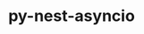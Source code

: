 ---
title: "py-nest-asyncio"
layout: cache
categories: [package, develop]
meta: {"compilers": ["gcc@=11.1.0", "gcc@=11.4.0", "gcc@=9.4.0", "oneapi@=2024.2.1"], "num_specs": 81, "num_specs_by_stack": {"data-vis-sdk": 8, "e4s": 16, "e4s-neoverse-v2": 16, "e4s-neoverse_v1": 6, "e4s-oneapi": 32, "e4s-power": 3, "root": 81}, "oss": ["ubuntu20.04", "ubuntu22.04"], "platforms": ["linux"], "stacks": ["data-vis-sdk", "e4s", "e4s-neoverse-v2", "e4s-neoverse_v1", "e4s-oneapi", "e4s-power", "root"], "targets": ["neoverse_v1", "neoverse_v2", "ppc64le", "x86_64_v3"], "versions": ["1.6.0"]}
spec_details: [{"compiler": "gcc@=11.1.0", "hash": "24cxhg3ieyykb52ayz4if2izvjlv5ph2", "os": "ubuntu20.04", "platform": "linux", "size": "-", "stacks": ["data-vis-sdk", "root"], "target": "x86_64_v3", "variants": ["build_system=python_pip"], "versions": ["1.6.0"]}, {"compiler": "gcc@=11.4.0", "hash": "2bdvvwt6wvskygbcthhxd6zxenq77jvz", "os": "ubuntu22.04", "platform": "linux", "size": "-", "stacks": ["e4s", "root"], "target": "x86_64_v3", "variants": ["build_system=python_pip"], "versions": ["1.6.0"]}, {"compiler": "oneapi@=2024.2.1", "hash": "2iuvzek23rzxogk5jf75ip5rpu67zogb", "os": "ubuntu22.04", "platform": "linux", "size": "-", "stacks": ["e4s-oneapi", "root"], "target": "x86_64_v3", "variants": ["build_system=python_pip"], "versions": ["1.6.0"]}, {"compiler": "gcc@=11.4.0", "hash": "35ef7adztvvw6baum2kzu5r5oem5uxeo", "os": "ubuntu22.04", "platform": "linux", "size": "-", "stacks": ["e4s", "root"], "target": "x86_64_v3", "variants": ["build_system=python_pip"], "versions": ["1.6.0"]}, {"compiler": "gcc@=11.4.0", "hash": "3eee3mhgjipobroq42cwcbqi34fo4jnq", "os": "ubuntu22.04", "platform": "linux", "size": "-", "stacks": ["e4s-neoverse-v2", "root"], "target": "neoverse_v2", "variants": ["build_system=python_pip"], "versions": ["1.6.0"]}, {"compiler": "gcc@=11.4.0", "hash": "3jhnlgxxsyvbifbf4ytcpopjqaehsrcy", "os": "ubuntu22.04", "platform": "linux", "size": "-", "stacks": ["e4s-neoverse-v2", "root"], "target": "neoverse_v2", "variants": ["build_system=python_pip"], "versions": ["1.6.0"]}, {"compiler": "gcc@=11.1.0", "hash": "3likkha27pnqrpladfkj5walkzq2df5k", "os": "ubuntu20.04", "platform": "linux", "size": "-", "stacks": ["data-vis-sdk", "root"], "target": "x86_64_v3", "variants": ["build_system=python_pip"], "versions": ["1.6.0"]}, {"compiler": "oneapi@=2024.2.1", "hash": "3oocq4otj5icjnrhm72a2ijm6ucnqva3", "os": "ubuntu22.04", "platform": "linux", "size": "-", "stacks": ["e4s-oneapi", "root"], "target": "x86_64_v3", "variants": ["build_system=python_pip"], "versions": ["1.6.0"]}, {"compiler": "gcc@=11.4.0", "hash": "3sh4wbev5mqfuit3a2y2f7vo3dmdgmh4", "os": "ubuntu22.04", "platform": "linux", "size": "-", "stacks": ["e4s-neoverse_v1", "root"], "target": "neoverse_v1", "variants": ["build_system=python_pip"], "versions": ["1.6.0"]}, {"compiler": "gcc@=11.4.0", "hash": "3x4od7rgyteh7xl25hb75zfitvmfaoaj", "os": "ubuntu22.04", "platform": "linux", "size": "-", "stacks": ["e4s", "root"], "target": "x86_64_v3", "variants": ["build_system=python_pip"], "versions": ["1.6.0"]}, {"compiler": "oneapi@=2024.2.1", "hash": "4e2rkanslbx3ul7ennjyoqdr75ujcnye", "os": "ubuntu22.04", "platform": "linux", "size": "-", "stacks": ["e4s-oneapi", "root"], "target": "x86_64_v3", "variants": ["build_system=python_pip"], "versions": ["1.6.0"]}, {"compiler": "oneapi@=2024.2.1", "hash": "4xbvi3edy5mwuwh4kb63h3fjf5p2bive", "os": "ubuntu22.04", "platform": "linux", "size": "-", "stacks": ["e4s-oneapi", "root"], "target": "x86_64_v3", "variants": ["build_system=python_pip"], "versions": ["1.6.0"]}, {"compiler": "gcc@=11.1.0", "hash": "6gxg77qmxp2qtah7xq3r7lut4twpzkmt", "os": "ubuntu20.04", "platform": "linux", "size": "-", "stacks": ["data-vis-sdk", "root"], "target": "x86_64_v3", "variants": ["build_system=python_pip"], "versions": ["1.6.0"]}, {"compiler": "oneapi@=2024.2.1", "hash": "6wuryosq7sx6no7aha3kqinmmo27ho6g", "os": "ubuntu22.04", "platform": "linux", "size": "-", "stacks": ["e4s-oneapi", "root"], "target": "x86_64_v3", "variants": ["build_system=python_pip"], "versions": ["1.6.0"]}, {"compiler": "oneapi@=2024.2.1", "hash": "7tn6xed6fojog4p4hxcpexb25glvl4f2", "os": "ubuntu22.04", "platform": "linux", "size": "-", "stacks": ["e4s-oneapi", "root"], "target": "x86_64_v3", "variants": ["build_system=python_pip"], "versions": ["1.6.0"]}, {"compiler": "gcc@=11.4.0", "hash": "7xlpcpwzf3tgiwgm2d6vsn5rxb3k5fvy", "os": "ubuntu22.04", "platform": "linux", "size": "-", "stacks": ["e4s", "root"], "target": "x86_64_v3", "variants": ["build_system=python_pip"], "versions": ["1.6.0"]}, {"compiler": "gcc@=11.4.0", "hash": "a56zit3ozc36wx67ttim3mzidf3dvfzr", "os": "ubuntu22.04", "platform": "linux", "size": "-", "stacks": ["e4s", "root"], "target": "x86_64_v3", "variants": ["build_system=python_pip"], "versions": ["1.6.0"]}, {"compiler": "oneapi@=2024.2.1", "hash": "acpix6pfgfocchxm2foexyyg7htbfqzc", "os": "ubuntu22.04", "platform": "linux", "size": "-", "stacks": ["e4s-oneapi", "root"], "target": "x86_64_v3", "variants": ["build_system=python_pip"], "versions": ["1.6.0"]}, {"compiler": "gcc@=11.4.0", "hash": "bmqggnrhi2s3rxhtrdtn6yihhob56l62", "os": "ubuntu22.04", "platform": "linux", "size": "-", "stacks": ["e4s", "root"], "target": "x86_64_v3", "variants": ["build_system=python_pip"], "versions": ["1.6.0"]}, {"compiler": "oneapi@=2024.2.1", "hash": "bnxrnqque4gyvkqnmghqiwsxysw6uy3i", "os": "ubuntu22.04", "platform": "linux", "size": "-", "stacks": ["e4s-oneapi", "root"], "target": "x86_64_v3", "variants": ["build_system=python_pip"], "versions": ["1.6.0"]}, {"compiler": "gcc@=11.4.0", "hash": "bxsp6dvq2rvtisukknipsexhpzvffv2q", "os": "ubuntu22.04", "platform": "linux", "size": "-", "stacks": ["e4s", "root"], "target": "x86_64_v3", "variants": ["build_system=python_pip"], "versions": ["1.6.0"]}, {"compiler": "gcc@=11.4.0", "hash": "c3vzoln7z7obajjrbkz2loxs7y4hunzu", "os": "ubuntu22.04", "platform": "linux", "size": "-", "stacks": ["e4s-neoverse-v2", "root"], "target": "neoverse_v2", "variants": ["build_system=python_pip"], "versions": ["1.6.0"]}, {"compiler": "gcc@=11.4.0", "hash": "c6osyxlzpekowpbqxq7b3d6tfxiovs3e", "os": "ubuntu22.04", "platform": "linux", "size": "-", "stacks": ["e4s-neoverse_v1", "root"], "target": "neoverse_v1", "variants": ["build_system=python_pip"], "versions": ["1.6.0"]}, {"compiler": "oneapi@=2024.2.1", "hash": "dh5trrq56svra7h74qlmwcvkrcvfvxwv", "os": "ubuntu22.04", "platform": "linux", "size": "-", "stacks": ["e4s-oneapi", "root"], "target": "x86_64_v3", "variants": ["build_system=python_pip"], "versions": ["1.6.0"]}, {"compiler": "gcc@=9.4.0", "hash": "drpz4l4fb5wwyzeqescn7o4r3yvth6se", "os": "ubuntu20.04", "platform": "linux", "size": "-", "stacks": ["e4s-power", "root"], "target": "ppc64le", "variants": ["build_system=python_pip"], "versions": ["1.6.0"]}, {"compiler": "gcc@=11.4.0", "hash": "dxczbbet3x3tsjxk4xhss3hbvr472mri", "os": "ubuntu22.04", "platform": "linux", "size": "-", "stacks": ["e4s-neoverse-v2", "root"], "target": "neoverse_v2", "variants": ["build_system=python_pip"], "versions": ["1.6.0"]}, {"compiler": "gcc@=11.4.0", "hash": "dxdqqxmwy7oufnahu6fc57sopdxc2pap", "os": "ubuntu22.04", "platform": "linux", "size": "-", "stacks": ["e4s", "root"], "target": "x86_64_v3", "variants": ["build_system=python_pip"], "versions": ["1.6.0"]}, {"compiler": "gcc@=11.4.0", "hash": "e52aspmcyvxygso4oslyen6drsw3st2s", "os": "ubuntu22.04", "platform": "linux", "size": "-", "stacks": ["e4s-neoverse-v2", "root"], "target": "neoverse_v2", "variants": ["build_system=python_pip"], "versions": ["1.6.0"]}, {"compiler": "gcc@=11.4.0", "hash": "ee6uy2dk7ifwyeyf4xeal2qcrrt6wo4v", "os": "ubuntu22.04", "platform": "linux", "size": "-", "stacks": ["e4s-neoverse-v2", "root"], "target": "neoverse_v2", "variants": ["build_system=python_pip"], "versions": ["1.6.0"]}, {"compiler": "gcc@=11.4.0", "hash": "f2m523pp4eaylybbriocqlrdxgnlud63", "os": "ubuntu22.04", "platform": "linux", "size": "-", "stacks": ["e4s", "root"], "target": "x86_64_v3", "variants": ["build_system=python_pip"], "versions": ["1.6.0"]}, {"compiler": "oneapi@=2024.2.1", "hash": "f3qqnv2mmvi4fte7aja4zrnclporape7", "os": "ubuntu22.04", "platform": "linux", "size": "-", "stacks": ["e4s-oneapi", "root"], "target": "x86_64_v3", "variants": ["build_system=python_pip"], "versions": ["1.6.0"]}, {"compiler": "gcc@=11.1.0", "hash": "f6tvgzdfabrmdozxq6bjw6ynk5iga2n4", "os": "ubuntu20.04", "platform": "linux", "size": "-", "stacks": ["data-vis-sdk", "root"], "target": "x86_64_v3", "variants": ["build_system=python_pip"], "versions": ["1.6.0"]}, {"compiler": "gcc@=11.4.0", "hash": "fev2phjkbteambc5vk2decgs6m2ydhcn", "os": "ubuntu22.04", "platform": "linux", "size": "-", "stacks": ["e4s-neoverse-v2", "root"], "target": "neoverse_v2", "variants": ["build_system=python_pip"], "versions": ["1.6.0"]}, {"compiler": "gcc@=11.1.0", "hash": "fgvjpjhcjqv5a27cpwf4u4xqabqtn5tq", "os": "ubuntu20.04", "platform": "linux", "size": "-", "stacks": ["data-vis-sdk", "root"], "target": "x86_64_v3", "variants": ["build_system=python_pip"], "versions": ["1.6.0"]}, {"compiler": "gcc@=11.4.0", "hash": "g6yjqsmbcavmqxmqsuxvqaw3ipd6toow", "os": "ubuntu22.04", "platform": "linux", "size": "-", "stacks": ["e4s", "root"], "target": "x86_64_v3", "variants": ["build_system=python_pip"], "versions": ["1.6.0"]}, {"compiler": "oneapi@=2024.2.1", "hash": "gg4wolokzfwo3r3ux65t62lqu3hlpnqv", "os": "ubuntu22.04", "platform": "linux", "size": "-", "stacks": ["e4s-oneapi", "root"], "target": "x86_64_v3", "variants": ["build_system=python_pip"], "versions": ["1.6.0"]}, {"compiler": "gcc@=11.4.0", "hash": "h63hhh6gb3v2ir7afve64nvmervmvrif", "os": "ubuntu22.04", "platform": "linux", "size": "-", "stacks": ["e4s", "root"], "target": "x86_64_v3", "variants": ["build_system=python_pip"], "versions": ["1.6.0"]}, {"compiler": "oneapi@=2024.2.1", "hash": "hagxeq5uyxzdo4guzpldhzrvd2synflu", "os": "ubuntu22.04", "platform": "linux", "size": "-", "stacks": ["e4s-oneapi", "root"], "target": "x86_64_v3", "variants": ["build_system=python_pip"], "versions": ["1.6.0"]}, {"compiler": "oneapi@=2024.2.1", "hash": "hdicxndz3zphqssd6vfkd6b6sfsu5cvc", "os": "ubuntu22.04", "platform": "linux", "size": "-", "stacks": ["e4s-oneapi", "root"], "target": "x86_64_v3", "variants": ["build_system=python_pip"], "versions": ["1.6.0"]}, {"compiler": "gcc@=11.1.0", "hash": "huolpefmksjznowp2ld6yimvzmqyqst4", "os": "ubuntu20.04", "platform": "linux", "size": "-", "stacks": ["data-vis-sdk", "root"], "target": "x86_64_v3", "variants": ["build_system=python_pip"], "versions": ["1.6.0"]}, {"compiler": "oneapi@=2024.2.1", "hash": "i55afa2jkdagcnh5byhqabmenimdhn2o", "os": "ubuntu22.04", "platform": "linux", "size": "-", "stacks": ["e4s-oneapi", "root"], "target": "x86_64_v3", "variants": ["build_system=python_pip"], "versions": ["1.6.0"]}, {"compiler": "gcc@=11.4.0", "hash": "i6s7njgahrievoaagih7shcap7hz6aaa", "os": "ubuntu22.04", "platform": "linux", "size": "-", "stacks": ["e4s-neoverse-v2", "root"], "target": "neoverse_v2", "variants": ["build_system=python_pip"], "versions": ["1.6.0"]}, {"compiler": "gcc@=11.4.0", "hash": "igjisiyxqndqagogh7moxewwr3uhxcpg", "os": "ubuntu22.04", "platform": "linux", "size": "-", "stacks": ["e4s-neoverse-v2", "root"], "target": "neoverse_v2", "variants": ["build_system=python_pip"], "versions": ["1.6.0"]}, {"compiler": "gcc@=11.4.0", "hash": "igtbktqki7ymxa4z6yot42znecdau7lf", "os": "ubuntu22.04", "platform": "linux", "size": "-", "stacks": ["e4s-neoverse-v2", "root"], "target": "neoverse_v2", "variants": ["build_system=python_pip"], "versions": ["1.6.0"]}, {"compiler": "gcc@=11.1.0", "hash": "ipjls4tvkdezzcejfzlhct3f73xbziji", "os": "ubuntu20.04", "platform": "linux", "size": "-", "stacks": ["data-vis-sdk", "root"], "target": "x86_64_v3", "variants": ["build_system=python_pip"], "versions": ["1.6.0"]}, {"compiler": "gcc@=11.4.0", "hash": "ipkz5msch3h4zlvx5mtq5fjjqajxc4uj", "os": "ubuntu22.04", "platform": "linux", "size": "-", "stacks": ["e4s", "root"], "target": "x86_64_v3", "variants": ["build_system=python_pip"], "versions": ["1.6.0"]}, {"compiler": "gcc@=9.4.0", "hash": "iv3x6irjucymzxlmc5xlucy6q56lwzsp", "os": "ubuntu20.04", "platform": "linux", "size": "-", "stacks": ["e4s-power", "root"], "target": "ppc64le", "variants": ["build_system=python_pip"], "versions": ["1.6.0"]}, {"compiler": "oneapi@=2024.2.1", "hash": "j6fegn2mctea4zwsqmmvcxdkehblt4n7", "os": "ubuntu22.04", "platform": "linux", "size": "-", "stacks": ["e4s-oneapi", "root"], "target": "x86_64_v3", "variants": ["build_system=python_pip"], "versions": ["1.6.0"]}, {"compiler": "gcc@=11.4.0", "hash": "k2zkwc572d73k6xlkzn4cwdxsh357pqf", "os": "ubuntu22.04", "platform": "linux", "size": "-", "stacks": ["e4s-neoverse-v2", "root"], "target": "neoverse_v2", "variants": ["build_system=python_pip"], "versions": ["1.6.0"]}, {"compiler": "gcc@=11.4.0", "hash": "k7towtlu7m2sdsypkkgudxd5oydzh46m", "os": "ubuntu22.04", "platform": "linux", "size": "-", "stacks": ["e4s-neoverse_v1", "root"], "target": "neoverse_v1", "variants": ["build_system=python_pip"], "versions": ["1.6.0"]}, {"compiler": "oneapi@=2024.2.1", "hash": "loj6p7ykryceomtpzefee77tv53aekja", "os": "ubuntu22.04", "platform": "linux", "size": "-", "stacks": ["e4s-oneapi", "root"], "target": "x86_64_v3", "variants": ["build_system=python_pip"], "versions": ["1.6.0"]}, {"compiler": "oneapi@=2024.2.1", "hash": "lt36paa3nazbycd5lsd45ay3l5fr2woa", "os": "ubuntu22.04", "platform": "linux", "size": "-", "stacks": ["e4s-oneapi", "root"], "target": "x86_64_v3", "variants": ["build_system=python_pip"], "versions": ["1.6.0"]}, {"compiler": "gcc@=11.4.0", "hash": "mbpgysim5gz5pybcnzg43xl24lcqbx5q", "os": "ubuntu22.04", "platform": "linux", "size": "-", "stacks": ["e4s-neoverse-v2", "root"], "target": "neoverse_v2", "variants": ["build_system=python_pip"], "versions": ["1.6.0"]}, {"compiler": "gcc@=11.4.0", "hash": "mhgzpqwchcgsdkbgtakwjnhy4ya4adb3", "os": "ubuntu22.04", "platform": "linux", "size": "-", "stacks": ["e4s-neoverse-v2", "root"], "target": "neoverse_v2", "variants": ["build_system=python_pip"], "versions": ["1.6.0"]}, {"compiler": "oneapi@=2024.2.1", "hash": "mwhalxseamwojr5dgocedryrrjgflwfc", "os": "ubuntu22.04", "platform": "linux", "size": "-", "stacks": ["e4s-oneapi", "root"], "target": "x86_64_v3", "variants": ["build_system=python_pip"], "versions": ["1.6.0"]}, {"compiler": "gcc@=11.4.0", "hash": "mxr3ycupyh6pnriis25sriesrage3lve", "os": "ubuntu22.04", "platform": "linux", "size": "-", "stacks": ["e4s-neoverse_v1", "root"], "target": "neoverse_v1", "variants": ["build_system=python_pip"], "versions": ["1.6.0"]}, {"compiler": "gcc@=11.4.0", "hash": "nijewoshimphauzwi7tynvcgl34t5jna", "os": "ubuntu22.04", "platform": "linux", "size": "-", "stacks": ["e4s-neoverse-v2", "root"], "target": "neoverse_v2", "variants": ["build_system=python_pip"], "versions": ["1.6.0"]}, {"compiler": "oneapi@=2024.2.1", "hash": "nnjq4g7cjecaake3hd2qaxhmdqeiv7ke", "os": "ubuntu22.04", "platform": "linux", "size": "-", "stacks": ["e4s-oneapi", "root"], "target": "x86_64_v3", "variants": ["build_system=python_pip"], "versions": ["1.6.0"]}, {"compiler": "gcc@=11.4.0", "hash": "noodhn6j753ais3gkwz2dn44yixdnt6e", "os": "ubuntu22.04", "platform": "linux", "size": "-", "stacks": ["e4s", "root"], "target": "x86_64_v3", "variants": ["build_system=python_pip"], "versions": ["1.6.0"]}, {"compiler": "gcc@=11.4.0", "hash": "ob6rajfzzo2hcazxxvrecpsbaiip547p", "os": "ubuntu22.04", "platform": "linux", "size": "-", "stacks": ["e4s", "root"], "target": "x86_64_v3", "variants": ["build_system=python_pip"], "versions": ["1.6.0"]}, {"compiler": "gcc@=11.4.0", "hash": "ojhufxfqtuijsaaw5oinnrb5awn55n7r", "os": "ubuntu22.04", "platform": "linux", "size": "-", "stacks": ["e4s-neoverse-v2", "root"], "target": "neoverse_v2", "variants": ["build_system=python_pip"], "versions": ["1.6.0"]}, {"compiler": "oneapi@=2024.2.1", "hash": "opolr5anigfrjvlltft53arvrbf72tvb", "os": "ubuntu22.04", "platform": "linux", "size": "-", "stacks": ["e4s-oneapi", "root"], "target": "x86_64_v3", "variants": ["build_system=python_pip"], "versions": ["1.6.0"]}, {"compiler": "oneapi@=2024.2.1", "hash": "outicumk3dgjfnbbwrjahoxab6hq5z5b", "os": "ubuntu22.04", "platform": "linux", "size": "-", "stacks": ["e4s-oneapi", "root"], "target": "x86_64_v3", "variants": ["build_system=python_pip"], "versions": ["1.6.0"]}, {"compiler": "oneapi@=2024.2.1", "hash": "pdfwpsntkejwctfyrmbnqbdwqe3f2r35", "os": "ubuntu22.04", "platform": "linux", "size": "-", "stacks": ["e4s-oneapi", "root"], "target": "x86_64_v3", "variants": ["build_system=python_pip"], "versions": ["1.6.0"]}, {"compiler": "gcc@=11.1.0", "hash": "pwdvbg6jktaypag3gakz6sx4sbwwfa2i", "os": "ubuntu20.04", "platform": "linux", "size": "-", "stacks": ["data-vis-sdk", "root"], "target": "x86_64_v3", "variants": ["build_system=python_pip"], "versions": ["1.6.0"]}, {"compiler": "oneapi@=2024.2.1", "hash": "q6z7clj7oyzhfdhz7oa5tc22llamoiai", "os": "ubuntu22.04", "platform": "linux", "size": "-", "stacks": ["e4s-oneapi", "root"], "target": "x86_64_v3", "variants": ["build_system=python_pip"], "versions": ["1.6.0"]}, {"compiler": "oneapi@=2024.2.1", "hash": "qiw4q3epinozlaoegb56hvptxlb6ncgr", "os": "ubuntu22.04", "platform": "linux", "size": "-", "stacks": ["e4s-oneapi", "root"], "target": "x86_64_v3", "variants": ["build_system=python_pip"], "versions": ["1.6.0"]}, {"compiler": "oneapi@=2024.2.1", "hash": "rohalpt2jj2unaabfa745wtzaiofole6", "os": "ubuntu22.04", "platform": "linux", "size": "-", "stacks": ["e4s-oneapi", "root"], "target": "x86_64_v3", "variants": ["build_system=python_pip"], "versions": ["1.6.0"]}, {"compiler": "oneapi@=2024.2.1", "hash": "roipu34c7bb5ys2ga4myl26ro7kiqhyo", "os": "ubuntu22.04", "platform": "linux", "size": "-", "stacks": ["e4s-oneapi", "root"], "target": "x86_64_v3", "variants": ["build_system=python_pip"], "versions": ["1.6.0"]}, {"compiler": "oneapi@=2024.2.1", "hash": "rvwaohqjpwvk3pf7isamwgcpxka3ydrf", "os": "ubuntu22.04", "platform": "linux", "size": "-", "stacks": ["e4s-oneapi", "root"], "target": "x86_64_v3", "variants": ["build_system=python_pip"], "versions": ["1.6.0"]}, {"compiler": "gcc@=9.4.0", "hash": "s2fax23i4uztk5pl3bufmijofu4kszdh", "os": "ubuntu20.04", "platform": "linux", "size": "-", "stacks": ["e4s-power", "root"], "target": "ppc64le", "variants": ["build_system=python_pip"], "versions": ["1.6.0"]}, {"compiler": "oneapi@=2024.2.1", "hash": "s5o2o7ovbfab4ccakt4k4ln7ziicn4q7", "os": "ubuntu22.04", "platform": "linux", "size": "-", "stacks": ["e4s-oneapi", "root"], "target": "x86_64_v3", "variants": ["build_system=python_pip"], "versions": ["1.6.0"]}, {"compiler": "gcc@=11.4.0", "hash": "sqqii4xnmpfsm4sddq2yleg4g2tkvsyj", "os": "ubuntu22.04", "platform": "linux", "size": "-", "stacks": ["e4s", "root"], "target": "x86_64_v3", "variants": ["build_system=python_pip"], "versions": ["1.6.0"]}, {"compiler": "gcc@=11.4.0", "hash": "teodd3fevqpajvfw5xdh36nhzfljgtxs", "os": "ubuntu22.04", "platform": "linux", "size": "-", "stacks": ["e4s-neoverse-v2", "root"], "target": "neoverse_v2", "variants": ["build_system=python_pip"], "versions": ["1.6.0"]}, {"compiler": "oneapi@=2024.2.1", "hash": "u6ef5tyoq6r4ctzp7uf5lltb5i2z7b2b", "os": "ubuntu22.04", "platform": "linux", "size": "-", "stacks": ["e4s-oneapi", "root"], "target": "x86_64_v3", "variants": ["build_system=python_pip"], "versions": ["1.6.0"]}, {"compiler": "oneapi@=2024.2.1", "hash": "v4ig3d6puzzpnq2xdeetbv6bhdwoxfxe", "os": "ubuntu22.04", "platform": "linux", "size": "-", "stacks": ["e4s-oneapi", "root"], "target": "x86_64_v3", "variants": ["build_system=python_pip"], "versions": ["1.6.0"]}, {"compiler": "oneapi@=2024.2.1", "hash": "vnj5kitq5qzwey5tmmtxwwuux5zp3o75", "os": "ubuntu22.04", "platform": "linux", "size": "-", "stacks": ["e4s-oneapi", "root"], "target": "x86_64_v3", "variants": ["build_system=python_pip"], "versions": ["1.6.0"]}, {"compiler": "oneapi@=2024.2.1", "hash": "vxx6yd3rviezi7ltgvzqm7y3l7qgotbv", "os": "ubuntu22.04", "platform": "linux", "size": "-", "stacks": ["e4s-oneapi", "root"], "target": "x86_64_v3", "variants": ["build_system=python_pip"], "versions": ["1.6.0"]}, {"compiler": "gcc@=11.4.0", "hash": "x33seofkci2x7veuua7aglgewowyrbul", "os": "ubuntu22.04", "platform": "linux", "size": "-", "stacks": ["e4s-neoverse_v1", "root"], "target": "neoverse_v1", "variants": ["build_system=python_pip"], "versions": ["1.6.0"]}, {"compiler": "gcc@=11.4.0", "hash": "xt2xe7uxiokcgyd2ul3agjng2ozfubxe", "os": "ubuntu22.04", "platform": "linux", "size": "-", "stacks": ["e4s-neoverse_v1", "root"], "target": "neoverse_v1", "variants": ["build_system=python_pip"], "versions": ["1.6.0"]}, {"compiler": "gcc@=11.4.0", "hash": "zjmnimodfxdviha5sernwj3fyqokea6o", "os": "ubuntu22.04", "platform": "linux", "size": "-", "stacks": ["e4s", "root"], "target": "x86_64_v3", "variants": ["build_system=python_pip"], "versions": ["1.6.0"]}]
---